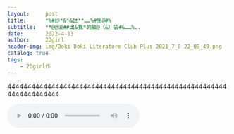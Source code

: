 ```yaml
---
layout:     post
title:      *%#纱*&*&世**……%#里@#%
subtitle:   **@@滚##出&我*的脑@（&）袋#&……%..
date:       2022-4-13
author:     2Dgirl
header-img: img/Doki Doki Literature Club Plus 2021_7_8 22_09_49.png
catalog: true
tags:
    - 2Dgirl作
---
```

44444444444444444444444444444444444444444444444444444444444444444444


<audio src="/img/death.wav" loop="loop" controls="controls" autoplay="autoplay">

</audio>
